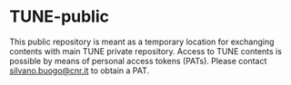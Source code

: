 # TUNE-public
This public repository is meant as a temporary location for exchanging contents with main TUNE private repository.
Access to TUNE contents is possible by means of personal access tokens (PATs). Please contact silvano.buogo@cnr.it to obtain a PAT.
